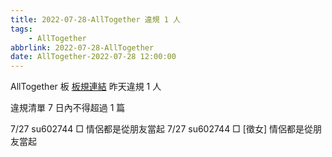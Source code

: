 ```yaml
---
title: 2022-07-28-AllTogether 違規 1 人
tags:
    - AllTogether
abbrlink: 2022-07-28-AllTogether
date: AllTogether-2022-07-28 12:00:00
---
```

AllTogether 板 [板規連結](https://www.ptt.cc/bbs/AllTogether/M.1643211430.A.5FB.html)
昨天違規 1 人
<!-- more -->

違規清單
7 日內不得超過 1 篇

7/27 su602744 □ 情侶都是從朋友當起
7/27 su602744 □ [徵女] 情侶都是從朋友當起